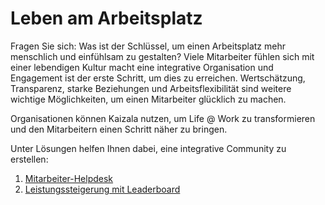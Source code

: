 # <a name="life-at-work"></a>Leben am Arbeitsplatz
Fragen Sie sich: Was ist der Schlüssel, um einen Arbeitsplatz mehr menschlich und einfühlsam zu gestalten? Viele Mitarbeiter fühlen sich mit einer lebendigen Kultur macht eine integrative Organisation und Engagement ist der erste Schritt, um dies zu erreichen. Wertschätzung, Transparenz, starke Beziehungen und Arbeitsflexibilität sind weitere wichtige Möglichkeiten, um einen Mitarbeiter glücklich zu machen. 

Organisationen können Kaizala nutzen, um Life @ Work zu transformieren und den Mitarbeitern einen Schritt näher zu bringen.  

Unter Lösungen helfen Ihnen dabei, eine integrative Community zu erstellen:

1. [Mitarbeiter-Helpdesk](https://docs.microsoft.com/en-us/kaizala/businesssolutions/life%40work/employeehelpdesk/employeehelpdesk)
2. [Leistungssteigerung mit Leaderboard](https://docs.microsoft.com/en-us/kaizala/businesssolutions/life%40work/leaderboard/leaderboard)
